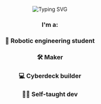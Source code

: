<p align="center"><img src="https://readme-typing-svg.herokuapp.com?font=Press+Start+2P&size=35&duration=1200&pause=1500&color=F7BB00&background=FF000000&multiline=true&random=false&width=435&lines=Hi+I'm+Simon" alt="Typing SVG" /></p>

<h3 align="center">I'm a:</h3>
<h3 align="center">🤖 Robotic engineering student</h3>
<h3 align="center">🛠 Maker</h3>
<h3 align="center">💻 Cyberdeck builder</h3>
<h3 align="center">👨‍💻 Self-taught dev</h3>
